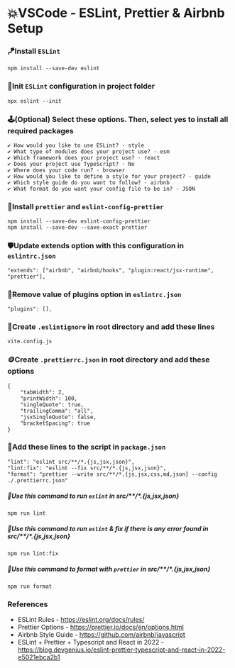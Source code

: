 # 💥VSCode - ESLint, Prettier & Airbnb Setup

### 🪁Install `ESLint`

```
npm install --save-dev eslint
```

### 🎐Init `ESLint` configuration in project folder

```
npx eslint --init
```

### 🕹️(Optional) Select these options. Then, select yes to install all required packages 

```
✔️ How would you like to use ESLint? · style       
✔️ What type of modules does your project use? · esm
✔️ Which framework does your project use? · react
✔️ Does your project use TypeScript? · No
✔️ Where does your code run? · browser
✔️ How would you like to define a style for your project? · guide
✔️ Which style guide do you want to follow? · airbnb
✔️ What format do you want your config file to be in? · JSON
```

### 🎀Install `prettier` and `eslint-config-prettier`
```
npm install --save-dev eslint-config-prettier
npm install --save-dev --save-exact prettier
```

### 🛡️Update extends option with this configuration in `eslintrc.json`
```
"extends": ["airbnb", "airbnb/hooks", "plugin:react/jsx-runtime", "prettier"],
```

### 🧵Remove value of plugins option in `eslintrc.json`
```
"plugins": [],
```

### 📀Create `.eslintignore` in root directory and add these lines
```
vite.config.js
```

### 🪙Create `.prettierrc.json` in root directory and add these options
```
{
    "tabWidth": 2,
    "printWidth": 100,
    "singleQuote": true,
    "trailingComma": "all",
    "jsxSingleQuote": false,
    "bracketSpacing": true
}
```

### 📮Add these lines to the script in `package.json`
```
"lint": "eslint src/**/*.{js,jsx,json}",
"lint:fix": "eslint --fix src/**/*.{js,jsx,json}",
"format": "prettier --write src/**/*.{js,jsx,css,md,json} --config ./.prettierrc.json"
```

##### 📍Use this command to run `eslint` in src/**/*.{js,jsx,json}
```
npm run lint
```

##### 📍Use this command to run `eslint` & fix if there is any error found in src/**/*.{js,jsx,json}
```
npm run lint:fix
```

##### 📍Use this command to format with `prettier` in src/**/*.{js,jsx,json}
```
npm run format
```


### References
* ESLint Rules - https://eslint.org/docs/rules/
* Prettier Options - https://prettier.io/docs/en/options.html
* Airbnb Style Guide - https://github.com/airbnb/javascript
* ESLint + Prettier + Typescript and React in 2022 - https://blog.devgenius.io/eslint-prettier-typescript-and-react-in-2022-e5021ebca2b1
